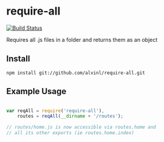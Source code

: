 require-all
===========
[![Build Status](https://travis-ci.org/alvinl/require-all.svg?branch=master)](https://travis-ci.org/alvinl/require-all)

Requires all .js files in a folder and returns them as an object

## Install

```
npm install git://github.com/alvinl/require-all.git
```

## Example Usage
``` js

var reqAll = require('require-all'),
    routes = reqAll(__dirname + '/routes');

// routes/home.js is now accessible via routes.home and
// all its other exports (ie routes.home.index)

```
